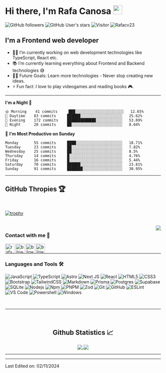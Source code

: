 # Hi there, I'm Rafa Canosa <img src="https://github.com/TheDudeThatCode/TheDudeThatCode/blob/master/Assets/Hi.gif" width="29px">
![GitHub followers](https://img.shields.io/github/followers/Rafacv23?style=social) ![GitHub User's stars](https://img.shields.io/github/stars/Rafacv23?style=social) ![Visitor](https://visitor-badge.laobi.icu/badge?page_id=Rafacv23.repoName) <img src="https://komarev.com/ghpvc/?username=Rafacv23" alt="Rafacv23" />

## I'm a Frontend web developer

- 👨‍💻 I’m currently working on web development technologies like TypeScript, React etc.
- 📚 I’m currently learning everything about Frontend and Backend technologies 😅
- 💪🏼 Future Goals: Learn more technologies - Never stop creating new ideas.
- ⚡ Fun fact: I love to play videogames and reading books 🎮.

---

<!--START_SECTION:waka-->
**I'm a Night 🦉** 

```text
🌞 Morning    41 commits     ███░░░░░░░░░░░░░░░░░░░░░░   12.65% 
🌆 Daytime    83 commits     ██████░░░░░░░░░░░░░░░░░░░   25.62% 
🌃 Evening    172 commits    █████████████░░░░░░░░░░░░   53.09% 
🌙 Night      28 commits     ██░░░░░░░░░░░░░░░░░░░░░░░   8.64%

```
📅 **I'm Most Productive on Sunday** 

```text
Monday       55 commits     ████░░░░░░░░░░░░░░░░░░░░░   18.71% 
Tuesday      23 commits     ██░░░░░░░░░░░░░░░░░░░░░░░   7.82% 
Wednesday    25 commits     ██░░░░░░░░░░░░░░░░░░░░░░░   8.5% 
Thursday     14 commits     █░░░░░░░░░░░░░░░░░░░░░░░░   4.76% 
Friday       16 commits     █░░░░░░░░░░░░░░░░░░░░░░░░   5.44% 
Saturday     70 commits     ██████░░░░░░░░░░░░░░░░░░░   23.81% 
Sunday       91 commits     ███████░░░░░░░░░░░░░░░░░░   30.95%

```

---

## GitHub Thropies 🏆

<br>

[![trophy](https://github-profile-trophy.vercel.app/?username=Rafacv23)](https://github.com/Rafacv23/github-profile-trophy)

<br>

<img align="right" src="http://estruyf-github.azurewebsites.net/api/VisitorHit?user=Rafacv23&repo=Rafacv23&countColorcountColor&countColor=%237B1E7B"/>

### Contact with me 📝

[<img align="left" alt="rafacanosa.dev" height="30px" src="https://cdn-icons-png.flaticon.com/128/10453/10453141.png" />][website]
[<img align="left" alt="bilgehangecici | LinkedIn" height="30px" src="https://cdn-icons-png.flaticon.com/128/3536/3536505.png"/>][linkedin]
[<img align="left" alt="bilgehangecici | Instagram" height="30px" src="https://cdn-icons-png.flaticon.com/128/174/174855.png" />][instagram]
[<img align="left" alt="bilgehangecici | Spotify" height="30px" src="https://cdn-icons-png.flaticon.com/128/3669/3669986.png" />][Spotify]

<br />

---

### Languages and Tools 🛠 

![JavaScript](https://img.shields.io/badge/-JavaScript-%23F7DF1C?style=flat-square&logo=javascript&logoColor=000000&labelColor=%23F7DF1C&color=%23FFCE5A)
![TypeScript](https://img.shields.io/badge/typescript-%23007ACC.svg?style=for-the-badge&logo=typescript&logoColor=white)
![Astro](https://img.shields.io/badge/astro-%232C2052.svg?style=for-the-badge&logo=astro&logoColor=white)
![Next JS](https://img.shields.io/badge/Next-black?style=for-the-badge&logo=next.js&logoColor=white)
![React](https://img.shields.io/badge/-React-61DAFB?style=flat-square&logo=react&logoColor=ffffff)
![HTML5](https://img.shields.io/badge/-HTML5-%23E44D27?style=flat-square&logo=html5&logoColor=ffffff)
![CSS3](https://img.shields.io/badge/-CSS3-%231572B6?style=flat-square&logo=css3)
![Bootstrap](https://img.shields.io/badge/-Bootstrap-563D7C?style=flat-square&logo=Bootstrap)
![TailwindCSS](https://img.shields.io/badge/tailwindcss-%2338B2AC.svg?style=for-the-badge&logo=tailwind-css&logoColor=white)
![Markdown](https://img.shields.io/badge/-Markdown-000000?style=flat-square&logo=markdown)
![Prisma](https://img.shields.io/badge/Prisma-3982CE?style=for-the-badge&logo=Prisma&logoColor=white)
![Postgres](https://img.shields.io/badge/postgres-%23316192.svg?style=for-the-badge&logo=postgresql&logoColor=white)
![Supabase](https://img.shields.io/badge/Supabase-3ECF8E?style=for-the-badge&logo=supabase&logoColor=white)
![SQLite](https://img.shields.io/badge/sqlite-%2307405e.svg?style=for-the-badge&logo=sqlite&logoColor=white)
![Nodejs](https://img.shields.io/badge/-Nodejs-339933?style=flat-square&logo=Node.js&logoColor=ffffff)
![Npm](https://img.shields.io/badge/-npm-CB3837?style=flat-square&logo=npm)
![PNPM](https://img.shields.io/badge/pnpm-%234a4a4a.svg?style=for-the-badge&logo=pnpm&logoColor=f69220)
![Zod](https://img.shields.io/badge/zod-%233068b7.svg?style=for-the-badge&logo=zod&logoColor=white)
![Git](https://img.shields.io/badge/-Git-%23F05032?style=flat-square&logo=git&logoColor=%23ffffff)
![GitHub](https://img.shields.io/badge/-GitHub-181717?style=flat-square&logo=github)
![ESLint](https://img.shields.io/badge/ESLint-4B3263?style=for-the-badge&logo=eslint&logoColor=white)
![VS Code](http://img.shields.io/badge/-VS%20Code-007ACC?style=flat-square&logo=visual-studio-code&logoColor=ffffff)
![Powershell](http://img.shields.io/badge/-Powershell-5391FE?style=flat-square&logo=powershell&logoColor=ffffff)
![Windows](http://img.shields.io/badge/-Windows-0078D6?style=flat-square&logo=windows&logoColor=ffffff)

<br/>

---

<br/>

  <h2 align="center"> Github Statistics 📈 </h2>
  
  <div align="center"> 
     <a href="">
      <img align="center" src="https://github-readme-stats-sigma-five.vercel.app/api?username=Rafacv23&show_icons=true&include_all_commits=true&count_private=true&theme=react&line_height=40" />
    </a>
    <a href="">
      <img align="center" src="https://github-readme-stats.vercel.app/api/top-langs/?username=Rafacv23&theme=react&line_height=40&hide=css"/>
    </a>
</div

<br/>

---

[website]: https://www.rafacanosa.dev/
[instagram]: https://www.instagram.com/rafa_canosa_/
[linkedin]: https://www.linkedin.com/in/rafa-canosa-vallejo-6328a5194/
[Spotify]: https://open.spotify.com/user/rafacv23?si=296b9cd84b984075

----

Last Edited on: 02/11/2024
